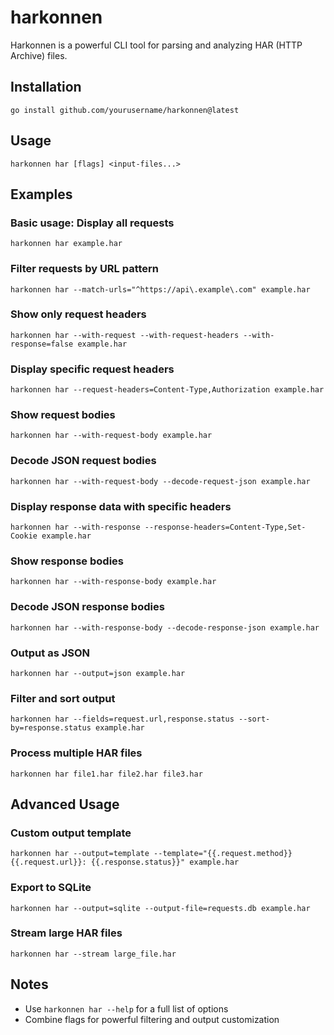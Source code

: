 # harkonnen

Harkonnen is a powerful CLI tool for parsing and analyzing HAR (HTTP Archive) files.

## Installation

```
go install github.com/yourusername/harkonnen@latest
```

## Usage

```
harkonnen har [flags] <input-files...>
```

## Examples

### Basic usage: Display all requests

```
harkonnen har example.har
```

### Filter requests by URL pattern

```
harkonnen har --match-urls="^https://api\.example\.com" example.har
```

### Show only request headers

```
harkonnen har --with-request --with-request-headers --with-response=false example.har
```

### Display specific request headers

```
harkonnen har --request-headers=Content-Type,Authorization example.har
```

### Show request bodies

```
harkonnen har --with-request-body example.har
```

### Decode JSON request bodies

```
harkonnen har --with-request-body --decode-request-json example.har
```

### Display response data with specific headers

```
harkonnen har --with-response --response-headers=Content-Type,Set-Cookie example.har
```

### Show response bodies

```
harkonnen har --with-response-body example.har
```

### Decode JSON response bodies

```
harkonnen har --with-response-body --decode-response-json example.har
```

### Output as JSON

```
harkonnen har --output=json example.har
```

### Filter and sort output

```
harkonnen har --fields=request.url,response.status --sort-by=response.status example.har
```

### Process multiple HAR files

```
harkonnen har file1.har file2.har file3.har
```

## Advanced Usage

### Custom output template

```
harkonnen har --output=template --template="{{.request.method}} {{.request.url}}: {{.response.status}}" example.har
```

### Export to SQLite

```
harkonnen har --output=sqlite --output-file=requests.db example.har
```

### Stream large HAR files

```
harkonnen har --stream large_file.har
```

## Notes

- Use `harkonnen har --help` for a full list of options
- Combine flags for powerful filtering and output customization

